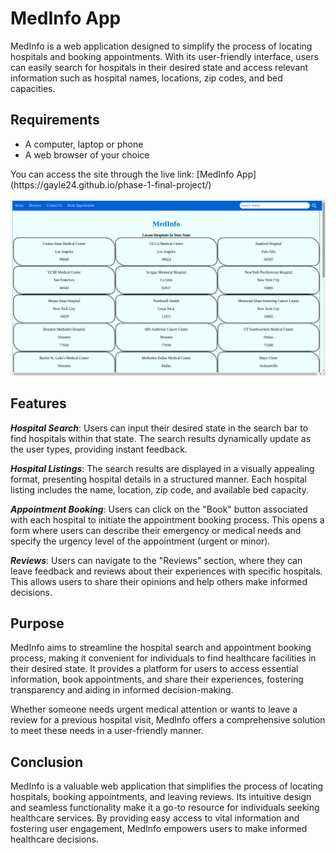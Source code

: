 # MedInfo App

MedInfo is a web application designed to simplify the process of locating hospitals and booking appointments. With its user-friendly interface, users can easily search for hospitals in their desired state and access relevant information such as hospital names, locations, zip codes, and bed capacities.

## Requirements

<ul>
<li>A computer, laptop or phone</li>
<li>A web browser of your choice</li>
</ul>
You can access the site through the live link: 
[MedInfo App](https://gayle24.github.io/phase-1-final-project/)

![App Display](screenshot.png "MedInfo App")

## Features

***Hospital Search***: Users can input their desired state in the search bar to find hospitals within that state. The search results dynamically update as the user types, providing instant feedback.

***Hospital Listings***: The search results are displayed in a visually appealing format, presenting hospital details in a structured manner. Each hospital listing includes the name, location, zip code, and available bed capacity.

***Appointment Booking***: Users can click on the "Book" button associated with each hospital to initiate the appointment booking process. This opens a form where users can describe their emergency or medical needs and specify the urgency level of the appointment (urgent or minor).

***Reviews***: Users can navigate to the "Reviews" section, where they can leave feedback and reviews about their experiences with specific hospitals. This allows users to share their opinions and help others make informed decisions.

## Purpose

MedInfo aims to streamline the hospital search and appointment booking process, making it convenient for individuals to find healthcare facilities in their desired state. It provides a platform for users to access essential information, book appointments, and share their experiences, fostering transparency and aiding in informed decision-making.

Whether someone needs urgent medical attention or wants to leave a review for a previous hospital visit, MedInfo offers a comprehensive solution to meet these needs in a user-friendly manner.

## Conclusion

MedInfo is a valuable web application that simplifies the process of locating hospitals, booking appointments, and leaving reviews. Its intuitive design and seamless functionality make it a go-to resource for individuals seeking healthcare services. By providing easy access to vital information and fostering user engagement, MedInfo empowers users to make informed healthcare decisions.


